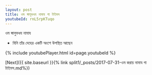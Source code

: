 ```yaml
---
layout: post
title: ওম ঙ্গালুভধয নামায গা টাইমস
youtubeId: rnL5rpKTuqo
---
```

 
 
 ওম ঙ্গালুভধয নামায  
 
 -  যিনি তাঁর দেহের একটি অংশে উপস্থিত আছেন 
 
  
 
  
 
 
 
 
 
 


{% include youtubePlayer.html id=page.youtubeId %}
 
[Next]({{ site.baseurl }}{% link  split1/_posts/2017-07-31-ওম করায় নামায গা টাইমস.md%})
 

